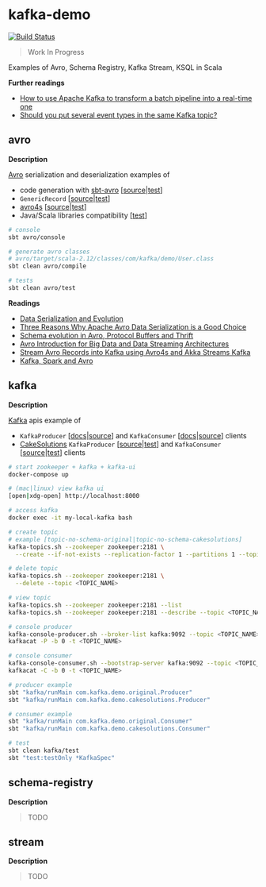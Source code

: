 # kafka-demo

[![Build Status][travis-image]][travis-url]

[travis-image]: https://travis-ci.org/niqdev/kafka-demo.svg?branch=master
[travis-url]: https://travis-ci.org/niqdev/kafka-demo

> Work In Progress

Examples of Avro, Schema Registry, Kafka Stream, KSQL in Scala

**Further readings**

* [How to use Apache Kafka to transform a batch pipeline into a real-time one](https://medium.com/@stephane.maarek/how-to-use-apache-kafka-to-transform-a-batch-pipeline-into-a-real-time-one-831b48a6ad85)
* [Should you put several event types in the same Kafka topic?](http://martin.kleppmann.com/2018/01/18/event-types-in-kafka-topic.html)

## avro

**Description**

[Avro](https://avro.apache.org/docs/current/gettingstartedjava.html) serialization and deserialization examples of
* code generation with [sbt-avro](https://github.com/sbt/sbt-avro) [[source](avro/src/main/scala/com/kafka/demo/original/AvroCodeGeneration.scala)|[test](avro/src/test/scala/com/kafka/demo/original/AvroCodeGenerationSpec.scala)]
* `GenericRecord` [[source](avro/src/main/scala/com/kafka/demo/original/AvroGenericRecord.scala)|[test](avro/src/test/scala/com/kafka/demo/original/AvroGenericRecordSpec.scala)]
* [avro4s](https://github.com/sksamuel/avro4s) [[source](avro/src/main/scala/com/kafka/demo/avro4s/Avro4sExample.scala)|[test](avro/src/test/scala/com/kafka/demo/avro4s/Avro4sExampleSpec.scala)]
* Java/Scala libraries compatibility [[test](avro/src/test/scala/com/kafka/demo/LibraryCompatibilitySpec.scala)]

```bash
# console
sbt avro/console

# generate avro classes
# avro/target/scala-2.12/classes/com/kafka/demo/User.class
sbt clean avro/compile

# tests
sbt clean avro/test
```

**Readings**

* [Data Serialization and Evolution](https://docs.confluent.io/current/avro.html)
* [Three Reasons Why Apache Avro Data Serialization is a Good Choice](https://blog.cloudera.com/blog/2011/05/three-reasons-why-apache-avro-data-serialization-is-a-good-choice-for-openrtb)
* [Schema evolution in Avro, Protocol Buffers and Thrift](http://martin.kleppmann.com/2012/12/05/schema-evolution-in-avro-protocol-buffers-thrift.html)
* [Avro Introduction for Big Data and Data Streaming Architectures](https://web.archive.org/web/20180321143507/http://cloudurable.com/blog/avro/index.html)
* [Stream Avro Records into Kafka using Avro4s and Akka Streams Kafka](https://abhsrivastava.github.io/2017/10/02/Stream-Avro-Records-into-Kafka)
* [Kafka, Spark and Avro](https://aseigneurin.github.io/2016/03/02/kafka-spark-avro-kafka-101.html)

## kafka

**Description**

[Kafka](https://kafka.apache.org/documentation) apis example of
* `KafkaProducer` [[docs](https://kafka.apache.org/20/javadoc/index.html?org/apache/kafka/clients/producer/KafkaProducer.html)|[source](kafka/src/main/scala/com/kafka/demo/original/Producer.scala)]
and `KafkaConsumer` [[docs](https://kafka.apache.org/20/javadoc/index.html?org/apache/kafka/clients/consumer/KafkaConsumer.html)|[source](kafka/src/main/scala/com/kafka/demo/original/Consumer.scala)]
clients
* [CakeSolutions](https://github.com/cakesolutions/scala-kafka-client)
`KafkaProducer` [[source](kafka/src/main/scala/com/kafka/demo/cakesolutions/Producer.scala)|[test](kafka/src/test/scala/com/kafka/demo/cakesolutions/KafkaSpec.scala)]
and `KafkaConsumer` [[source](kafka/src/main/scala/com/kafka/demo/cakesolutions/Consumer.scala)|[test](kafka/src/test/scala/com/kafka/demo/cakesolutions/KafkaSpec.scala)]
clients

```bash
# start zookeeper + kafka + kafka-ui
docker-compose up

# (mac|linux) view kafka ui
[open|xdg-open] http://localhost:8000

# access kafka
docker exec -it my-local-kafka bash

# create topic
# example [topic-no-schema-original|topic-no-schema-cakesolutions]
kafka-topics.sh --zookeeper zookeeper:2181 \
  --create --if-not-exists --replication-factor 1 --partitions 1 --topic <TOPIC_NAME>

# delete topic
kafka-topics.sh --zookeeper zookeeper:2181 \
  --delete --topic <TOPIC_NAME>

# view topic
kafka-topics.sh --zookeeper zookeeper:2181 --list 
kafka-topics.sh --zookeeper zookeeper:2181 --describe --topic <TOPIC_NAME>

# console producer
kafka-console-producer.sh --broker-list kafka:9092 --topic <TOPIC_NAME>
kafkacat -P -b 0 -t <TOPIC_NAME>

# console consumer
kafka-console-consumer.sh --bootstrap-server kafka:9092 --topic <TOPIC_NAME> --from-beginning
kafkacat -C -b 0 -t <TOPIC_NAME>

# producer example
sbt "kafka/runMain com.kafka.demo.original.Producer"
sbt "kafka/runMain com.kafka.demo.cakesolutions.Producer"

# consumer example
sbt "kafka/runMain com.kafka.demo.original.Consumer"
sbt "kafka/runMain com.kafka.demo.cakesolutions.Consumer"

# test
sbt clean kafka/test
sbt "test:testOnly *KafkaSpec"
```

## schema-registry

**Description**

> TODO

## stream

**Description**

> TODO
